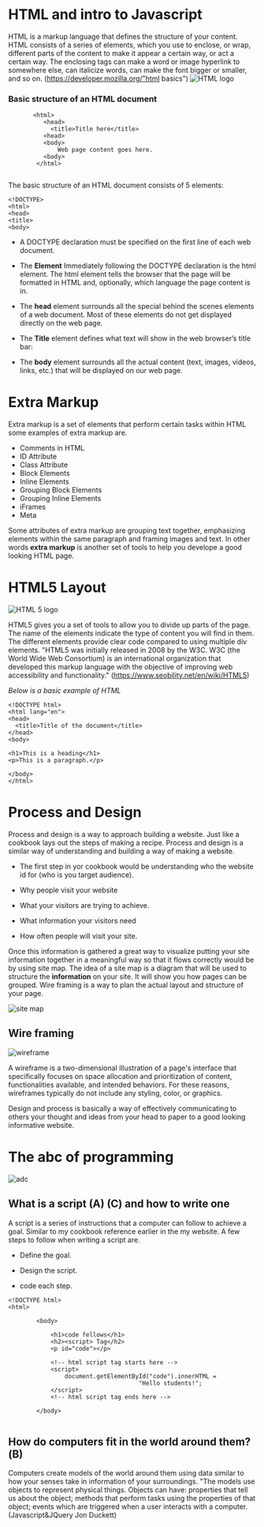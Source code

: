 # HTML and intro to Javascript
HTML is a markup language that defines the structure of your content. HTML consists of a series of elements, which you use to enclose, or wrap, different parts of the content to make it appear a certain way, or act a certain way. The enclosing tags can make a word or image hyperlink to somewhere else, can italicize words, can make the font bigger or smaller, and so on. (https://developer.mozilla.org/"html basics")
![HTML logo](https://img-cdn.tnwcdn.com/image?fit=1280%2C720&url=https%3A%2F%2Fcdn0.tnwcdn.com%2Fwp-content%2Fblogs.dir%2F1%2Ffiles%2F2020%2F03%2Fcode-1076536_1920.jpg&signature=2e75357e1e9b104caa33cb3a545dcbeb)

### Basic structure of an HTML document

``` <!DOCTYPE html>
       <html>
          <head>
            <title>Title here</title>
          <head>
          <body>
              Web page content goes here.
          <body>
        </html>
       
```
       
The basic structure of an HTML document consists of 5 elements:

```
<!DOCTYPE>
<html>
<head>
<title>
<body>
```

* A DOCTYPE declaration must be specified on the first line of each web document.

* The **Element**
Immediately following the DOCTYPE declaration is the html element.  The html element tells the browser that the page will be formatted in HTML and, optionally, which language the page content is in.

* The **head** element surrounds all the special behind the scenes elements of a web document.  Most of these elements do not get displayed directly on the web page.

* The **Title** element defines what text will show in the web browser’s title bar:

* The **body** element surrounds all the actual content (text, images, videos, links, etc.) that will be displayed on our web page.

# Extra Markup

Extra markup is a set of elements that perform certain tasks within HTML some examples of extra markup are.

- Comments in HTML
- ID Attribute
- Class Attribute
- Block Elements
- Inline Elements
- Grouping Block Elements
- Grouping Inline Elements
- iFrames
- Meta

Some attributes of extra markup are grouping text together, emphasizing elements within the same paragraph and framing images and text.  In other words **extra markup** is another set of tools to help you develope a good looking HTML page.

# HTML5 Layout 

![HTML 5 logo](https://www.freepnglogos.com/uploads/html5-logo-png/html5-logo-file-html-logo-black-svg-wikimedia-commons-1.png)


HTML5 gives you a set of tools to allow you to divide up parts of the page. The name of the elements indicate the type of content you will find in them. The different elements provide clear code compared to using multiple div elements. "HTML5 was initially released in 2008 by the W3C. W3C (the World Wide Web Consortium) is an international organization that developed this markup language with the objective of improving web accessibility and functionality." (https://www.seobility.net/en/wiki/HTML5)

 *Below is a basic example of HTML*
```
<!DOCTYPE html>
<html lang="en">
<head>
  <title>Title of the document</title>
</head>
<body>

<h1>This is a heading</h1>
<p>This is a paragraph.</p>

</body>
</html>
```

# Process and Design 

Process and design is a way to approach building a website. Just like a cookbook lays out the steps of making a recipe. Process and design is a similar way of understanding and building a way of making a website. 

- The first step in yor cookbook would be understanding who the website id for (who is you target audience).  

- Why people visit your website 

- What your visitors are trying to achieve. 

- What information your visitors need 

- How often people will visit your site.

Once this information is gathered a great way to visualize putting your site information together in a meaningful way so that it flows correctly would be by using site map. The idea of a site map is a diagram that will be used to structure the **information** on your site.  It will show you how pages can be grouped. Wire framing is a way to plan the actual layout and structure of your page. 

![site map](https://d2slcw3kip6qmk.cloudfront.net/marketing/blogs/chart/how-to-make-a-site-map/site_map_example2-700x533.PNG)

## Wire framing 

![wireframe](https://wcs.smartdraw.com/website-wireframe/img/what-is-a-website-wireframe.png?bn=15100111806)

A wireframe is a two-dimensional illustration of a page's interface that specifically focuses on space allocation and prioritization of content, functionalities available, and intended behaviors. For these reasons, wireframes typically do not include any styling, color, or graphics.

Design and process is basically a way of effectively communicating to others your thought and ideas from your head to paper to a good looking informative website. 

# The abc of programming 

![adc](https://www.zenefits.com/workest/wp-content/uploads/2018/05/Screen-Shot-2018-05-24-at-4.24.17-PM-1-e1527204334643-790x321.png)

##  What is a script (A) (C) and how to write one 
A script is a series of instructions that a computer can follow to achieve a goal. Similar to my cookbook reference earlier in the my website. A few steps to follow when writing a script are.   

- Define the goal.

- Design the script. 

- code each step. 

```
<!DOCTYPE html>
<html>
 
        <body>
 
            <h1>code fellows</h1>
            <h2><script> Tag</h2>
            <p id="code"></p>
 
            <!-- html script tag starts here -->
            <script>
                document.getElementById("code").innerHTML =
                                     "Hello students!";
            </script>   
            <!-- html script tag ends here -->
 
        </body>
 
```

 
## How do computers fit in the world around them?(B)

 
Computers create models of the world around them using data similar to how your senses take in information of your surroundings.  "The models use objects to represent physical things. Objects can have: properties that tell us about the object; methods that perform tasks using the properties of that object; events which are triggered when a user interacts with a computer.  (Javascript&JQuery Jon Duckett)